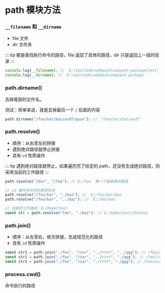 # path 模块方法

### `__filename` 和 `__dirname`

- file 文件
- dir 文件夹

::: tip
都是查找执行命令的路径，file 返回了具体的路径，dir 只是返回上一级的目录
:::

```ts
console.log(__filename); //  E:\tesrCode\webpack\webpack-package\test.js
console.log(__dirname); //  E:\tesrCode\webpack\webpack-package
```

### path.dirname()

去掉尾部的文件名。

测试：简单来说，就是去掉最后一个 `/` 后面的内容

```js
path.dirname("/foo/bar/baz/asdf/quux"); // '/foo/bar/baz/asdf'
```

### path.resolve()

- 顺序：从右至左的拼接
- 遇到绝对路径就停止拼接
- 具有 `cd` 性质操作

::: tip
遇到绝对路径就停止，如果遍历完了给定的 path，还没有生成绝对路径，则采用当前的工作路径
:::

```ts
path.resolve("/bar", "/foo"); // E:/foo  第一个就是绝对路径

// cd 操作命令符的表现形式
path.resolve("/foo/bar", "./baz"); //  E:/foo/bar/baz
path.resolve("/foo/bar", "../baz"); //  E:/foo/baz

// 当前的工作路径：E:/home/test
const str = path.resolve("foo", "./baz"); // E:/home/test/foo/baz
```

### path.join()

- 顺序：从左至右，依次拼接，生成规范化的路径
- 具有 `cd` 性质操作

```ts
const str1 = path.join("./foo", "/zar", "../rrrr", "../ggg"); // /foo/ggg
const str1 = path.join("./foo", "/zar", "../rrrr", "./ggg"); // /foo/rrrr/ggg
const str1 = path.join("./foo", "/zar", "./rrrr", "./ggg"); // /foo/zar/rrrr/ggg
```

### process.cwd()

命令执行的路径
